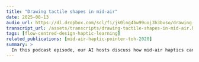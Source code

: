 ```yaml
---
title: "Drawing tactile shapes in mid-air"
date: 2025-08-13
audio_url: https://dl.dropbox.com/scl/fi/jk0lng4bw99uoj3h3bvso/drawing-tactile-shapes-in-mid-air.m4a?rlkey=4epfva13immm68mcpiwx9fidv&dl=1
transcript_url: /assets/transcripts/drawing-tactile-shapes-in-mid-air.html
tags: [flow-centred-design-haptic-learning]
related_publications: [mid-air-haptic-pointer-toh-2020]
summary: >
  In this podcast episode, our AI hosts discuss how mid-air haptics can improve 2D shape recognition. They reveal that dynamic tactile pointers significantly enhance accuracy and confidence. Notably, introducing pauses at corners for polygons drastically improves recognition, with optimal durations of 300 ms for squares and 467 ms for triangles. They also explore applications in in-car interfaces and assistive technology.
---
```


